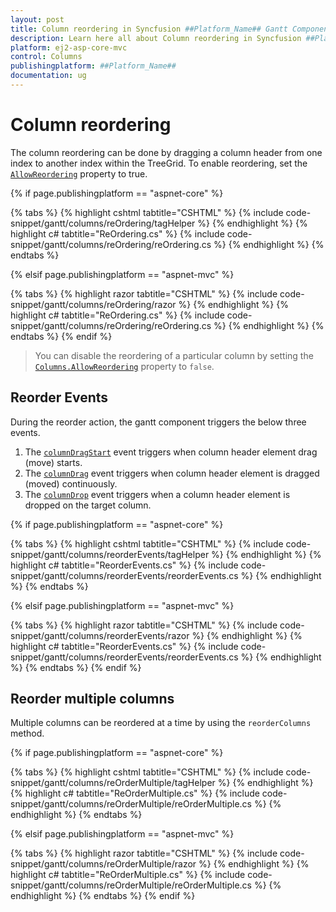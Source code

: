 ```yaml
---
layout: post
title: Column reordering in Syncfusion ##Platform_Name## Gantt Component
description: Learn here all about Column reordering in Syncfusion ##Platform_Name## Gantt component of Syncfusion Essential JS 2 and more.
platform: ej2-asp-core-mvc
control: Columns
publishingplatform: ##Platform_Name##
documentation: ug
---
```



# Column reordering

The column reordering can be done by dragging a column header from one index to another index within the TreeGrid. To enable reordering, set the [`AllowReordering`](https://help.syncfusion.com/cr/aspnetcore-js2/Syncfusion.EJ2.Gantt.Gantt.html#Syncfusion_EJ2_Gantt_Gantt_AllowReordering) property to true.

{% if page.publishingplatform == "aspnet-core" %}

{% tabs %}
{% highlight cshtml tabtitle="CSHTML" %}
{% include code-snippet/gantt/columns/reOrdering/tagHelper %}
{% endhighlight %}
{% highlight c# tabtitle="ReOrdering.cs" %}
{% include code-snippet/gantt/columns/reOrdering/reOrdering.cs %}
{% endhighlight %}
{% endtabs %}

{% elsif page.publishingplatform == "aspnet-mvc" %}

{% tabs %}
{% highlight razor tabtitle="CSHTML" %}
{% include code-snippet/gantt/columns/reOrdering/razor %}
{% endhighlight %}
{% highlight c# tabtitle="ReOrdering.cs" %}
{% include code-snippet/gantt/columns/reOrdering/reOrdering.cs %}
{% endhighlight %}
{% endtabs %}
{% endif %}



> You can disable the reordering of a particular column by setting the [`Columns.AllowReordering`](https://help.syncfusion.com/cr/aspnetcore-js2/Syncfusion.EJ2.Gantt.GanttColumn.html#Syncfusion_EJ2_Gantt_GanttColumn_AllowReordering) property to `false`.

## Reorder Events

During the reorder action, the gantt component triggers the below three events.

1. The [`columnDragStart`](https://help.syncfusion.com/cr/aspnetcore-js2/Syncfusion.EJ2.Gantt.Gantt.html#Syncfusion_EJ2_Gantt_Gantt_ColumnDragStart) event triggers when column header element drag (move) starts.
2. The [`columnDrag`](https://help.syncfusion.com/cr/aspnetcore-js2/Syncfusion.EJ2.Gantt.Gantt.html#Syncfusion_EJ2_Gantt_Gantt_ColumnDrag) event triggers when column header element is dragged (moved) continuously.
3. The [`columnDrop`](https://help.syncfusion.com/cr/aspnetcore-js2/Syncfusion.EJ2.Gantt.Gantt.html#Syncfusion_EJ2_Gantt_Gantt_ColumnDrop) event triggers when a column header element is dropped on the target column.

{% if page.publishingplatform == "aspnet-core" %}

{% tabs %}
{% highlight cshtml tabtitle="CSHTML" %}
{% include code-snippet/gantt/columns/reorderEvents/tagHelper %}
{% endhighlight %}
{% highlight c# tabtitle="ReorderEvents.cs" %}
{% include code-snippet/gantt/columns/reorderEvents/reorderEvents.cs %}
{% endhighlight %}
{% endtabs %}

{% elsif page.publishingplatform == "aspnet-mvc" %}

{% tabs %}
{% highlight razor tabtitle="CSHTML" %}
{% include code-snippet/gantt/columns/reorderEvents/razor %}
{% endhighlight %}
{% highlight c# tabtitle="ReorderEvents.cs" %}
{% include code-snippet/gantt/columns/reorderEvents/reorderEvents.cs %}
{% endhighlight %}
{% endtabs %}
{% endif %}



## Reorder multiple columns

Multiple columns can be reordered at a time by using the `reorderColumns` method.

{% if page.publishingplatform == "aspnet-core" %}

{% tabs %}
{% highlight cshtml tabtitle="CSHTML" %}
{% include code-snippet/gantt/columns/reOrderMultiple/tagHelper %}
{% endhighlight %}
{% highlight c# tabtitle="ReOrderMultiple.cs" %}
{% include code-snippet/gantt/columns/reOrderMultiple/reOrderMultiple.cs %}
{% endhighlight %}
{% endtabs %}

{% elsif page.publishingplatform == "aspnet-mvc" %}

{% tabs %}
{% highlight razor tabtitle="CSHTML" %}
{% include code-snippet/gantt/columns/reOrderMultiple/razor %}
{% endhighlight %}
{% highlight c# tabtitle="ReOrderMultiple.cs" %}
{% include code-snippet/gantt/columns/reOrderMultiple/reOrderMultiple.cs %}
{% endhighlight %}
{% endtabs %}
{% endif %}